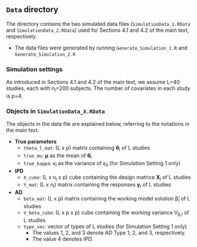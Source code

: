 ## `Data` directory  

The directory contains the two simulated data files (`SimulationData_1.RData` and `SimulationData_2.RData`) used for Sections 4.1 and 4.2 of the main text, respectively.
  - The data files were generated by running `Generate_Simulation_1.R` and `Generate_Simulation_2.R`

### Simulation settings

As introduced in Sections 4.1 and 4.2 of the main text, we assume L=40 studies, each with n<sub>l</sub>=200 subjects. The number of covariates in each study is p=4. 

### Objects in `SimulationData_X.RData`

The objects in the data file are explained below, referring to the notations in the main text. 
  - **True parameters**
      - `theta_l_mat`: (L x p) matrix containing <b>θ</b><sub>l</sub> of L studies
      - `true_mu`: <b>μ</b> as the mean of <b>θ</b><sub>l</sub>
      - `true_kappa`: κ<sub>l</sub> as the variance of ε<sub>li</sub> (for Simulation Setting 1 only)
  - **IPD**
      - `X_cube`: (L x n<sub>l</sub> x p) cube containing the design matrice <b>X</b><sub>l</sub> of L studies
      - `Y_mat`: (L x n<sub>l</sub>) matrix containing the responses <b>y</b><sub>l</sub> of L studies
  - **AD**
      - `beta_mat`: (L x p) matrix containing the working model solution β&#770;<sub>l</sub> of L studies
      - `V_beta_cube`: (L x p x p) cube containing the working variance V<sub>β,l</sub> of L studies
      - `type_vec`: vector of types of L studies (for Simulation Setting 1 only)
          - The values 1, 2, and 3 denote AD Type 1, 2, and 3, respectively.
          - The value 4 denotes IPD.
